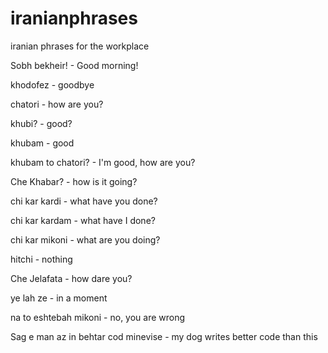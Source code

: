 # iranianphrases
iranian phrases for the workplace

Sobh bekheir!			- Good morning!

khodofez		- goodbye

chatori 			- how are you?

khubi?				- good?

khubam				- good

khubam to chatori?		- I'm good, how are you?

Che Khabar?			- how is it going?

chi kar kardi		- what have you done?

chi kar kardam		- what have I done?

chi kar mikoni		- what are you doing?

hitchi			- nothing

Che Jelafata		- how dare you?

ye lah ze			- in a moment

na to eshtebah mikoni							- no, you are wrong
					
Sag e man az in behtar cod minevise 			- my dog writes better code than this
